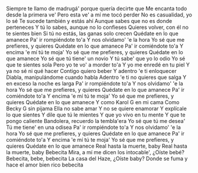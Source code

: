 Siempre te llamo de madrugá' porque quería decirte que
Me encanta todo desde la primera ve'
Pero esta ve' a mí me tocó perder
No es casualidad, yo lo sé
Te sucede también y estás ahí
Aunque sabes que no es donde perteneces
Y tú lo sabes, aunque no lo confieses
Quieres volver, con él no te sientes bien
Si tú no estás, las ganas solo crecen
Quédate en lo que amanece
Pa' ir rompiéndote to'a
Y nos olvidamo' 'e la hora
Yo sé que me prefieres, y quieres
Quédate en lo que amanece
Pa' ir comiéndote to'a
Y encima 'e mí tú te moja'
Yo sé que me prefieres, y quieres
Quédate en lo que amanece
Yo sé que tú tiene' un novio
Y tú sabe' que yo lo odio
Yo sé que te sientes sola
Pero yo te vo' a morder to'a
Y yo me enredé en tu piel
Y ya no sé ni qué hacer
Contigo quiero beber
Y adentro 'e ti enloquecer
Diabla, manipulándome cuando habla
Adentro 'e ti no quieres que salga
Y en exceso la noche es larga
Pa' ir rompiéndote to'a
Y nos olvidamo' 'e la hora
Yo sé que me prefieres, y quieres
Quédate en lo que amanece
Pa' ir comiéndote to'a
Y encima 'e mí tú te moja'
Yo sé que me prefieres, y quieres
Quédate en lo que amanece
Y como Karol G en mi cama
Como Becky G sin pijama
Ella no sabe amar
Y no se quiere enamorar
Y explícale lo que sientes
Y dile que tú le mientes
Y que yo vivo en tu mente
Y que te pongo caliente
Bandolera, recuerdo la tembla'era
Yo sé que tú me desea'
Tú me tiene' en una odisea
Pa' ir rompiéndote to'a
Y nos olvidamo' 'e la hora
Yo sé que me prefieres, y quieres
Quédate en lo que amanece
Pa' ir comiéndote to'a
Y encima 'e mí tú te moja'
Yo sé que me prefieres, y quieres
Quédate en lo que amanece
Real hasta la muerte, baby
Real hasta la muerte, baby
Bebecita
Mira, a mí me dicen los intocable', ¿Oíste bebé?
Bebecita, bebe, bebecita
La casa del Haze, ¿Oíste baby?
Donde se fuma y hace el amor bien rico bebecita
